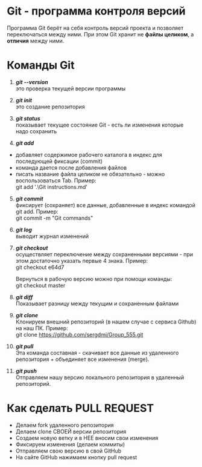# Git - программа контроля версий #

Программа Git берёт на себя контроль версий проекта и позволяет переключаться между ними. При этом Git хранит не **файлы целиком**, а **отличия** между ними.

# Команды Git #

1. _**git --version**_  
это проверка текущей версии программы

2. _**git init**_  
это создание репозитория

3. _**git status**_  
показывает текущее состояние Git - есть ли изменения которые надо сохранить

4. _**git add**_  
- добавляет содержимое рабочего каталога в индекс для последующей фиксации (commit)
- команда дается после добавления файлов
- писать название файла целиком не обязательно - можно воспользоваться Tab. Пример:  
git add '.\Git instructions.md'

5. _**git commit**_  
фиксирует (сохраняет) все данные, добавленные в индекс командой git add. Пример:  
git commit -m "Git commands"

6. _**git log**_  
выводит журнал изменений

7. _**git checkout**_  
осуществляет переключение между сохраненными версиями - при этом достаточно указать первые 4 знака. Пример:  
git checkout e64d7

   Вернуться в рабочую версию можно при помощи команды:  
 git checkout master

 8. _**git diff**_  
 Показывает разницу между текущим и сохраненным файлами

 9. _**git clone**_  
 Клонируем внешний репозиторий (в нашем случае с сервиса Github) на наш ПК. Пример:  
 git clone https://github.com/sergdmi/Group_555.git

10. _**git pull**_  
Эта команда составная - скачивает все данные из удаленного репозитория + объединяет все изменения (merge). 

11. _**git push**_  
Отправляем нашу версию локального репозитория в удаленный репозиторий.

# Как сделать PULL REQUEST #

- Делаем fork удаленного репозитория
- Делаем clone СВОЕЙ версии репозитория
- Создаем новую ветку и в НЕЕ вносим свои изменения
- Фиксируем изменения (делаем коммиты)
- Отправляем свою версию в свой GitHub
- На сайте GitHub нажимаем кнопку pull request